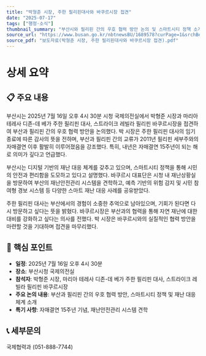 ```yaml
---
title: "박형준 시장, 주한 필리핀대사와 바쿠르시장 접견"
date: "2025-07-17"
tags: ["행정·소식"]
thumbnail_summary: "부산시와 필리핀 간의 우호 협력 방안 논의 및 스마트시티 정책 소개."
source_url: "https://www.busan.go.kr/nbtnewsBU/1689578?curPage=1&srchBeginDt=&srchEndDt=&srchKey=&srchText="
source_pdf: "보도자료(박형준 시장, 주한 필리핀대사와 바쿠르시장 접견).pdf"
---
```


# 상세 요약

## 📋 주요 내용
부산시는 2025년 7월 16일 오후 4시 30분 시청 국제의전실에서 박형준 시장과 마리아 테레사 디존-데 베가 주한 필리핀 대사, 스트라이크 레빌라 필리핀 바쿠르시장을 접견하여 부산과 필리핀 간의 우호 협력 방안을 논의했다. 박 시장은 주한 필리핀 대사의 임기 종료에 따른 감사의 뜻을 전하며, 부산과 필리핀 간의 교류가 2011년 필리핀 세부주와의 자매결연 이후 활발히 이루어졌음을 강조했다. 특히, 내년은 자매결연 15주년이 되는 해로 의미가 깊다고 언급했다.

부산시는 디지털 기반의 재난 대응 체계를 갖추고 있으며, 스마트시티 정책을 통해 시민의 안전과 편리함을 도모하고 있다고 설명했다. 바쿠르시 대표단은 시청 내 재난상황실을 방문하여 부산의 재난안전관리 시스템을 견학하고, 예측 기반의 위험 감지 및 시민 참여형 경보 시스템 등 다양한 스마트 재난 대응 사례를 공유받았다.

주한 필리핀 대사는 부산에서의 경험이 소중한 추억으로 남아있으며, 기회가 된다면 다시 방문하고 싶다는 뜻을 밝혔다. 바쿠르시장은 부산과의 협력을 통해 자연 재난에 대한 대비를 강화하고 싶다는 의사를 전했다. 박 시장은 바쿠르시와의 실질적인 협력 방안을 마련할 것을 기대하며 접견을 마무리했다.

## 🎯 핵심 포인트
- **일정**: 2025년 7월 16일 오후 4시 30분
- **장소**: 부산시청 국제의전실
- **참석자**: 박형준 시장, 마리아 테레사 디존-데 베가 주한 필리핀 대사, 스트라이크 레빌라 필리핀 바쿠르시장
- **주요 논의 내용**: 부산과 필리핀 간의 우호 협력 방안, 스마트시티 정책 및 재난 대응 체계 소개
- **특기 사항**: 자매결연 15주년 기념, 재난안전관리 시스템 견학

## 📞 세부문의
국제협력과 (051-888-7744)